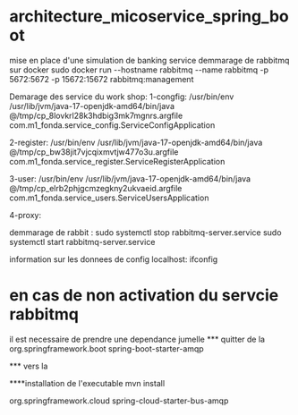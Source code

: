 # architecture_micoservice_spring_boot
mise en place d'une simulation de banking service 
demmarage de rabbitmq sur docker
  sudo docker run --hostname rabbitmq --name rabbitmq -p 5672:5672 -p 15672:15672 rabbitmq:management

Demarage des service du work shop:
1-congfig:
/usr/bin/env /usr/lib/jvm/java-17-openjdk-amd64/bin/java @/tmp/cp_8lovkrl28k3hdbig3mk7mgnrs.argfile com.m1_fonda.service_config.ServiceConfigApplication 

2-register:
 /usr/bin/env /usr/lib/jvm/java-17-openjdk-amd64/bin/java @/tmp/cp_bw38jit7vjcqixmvtjw477o3u.argfile com.m1_fonda.service_register.ServiceRegisterApplication 

3-user:
 /usr/bin/env /usr/lib/jvm/java-17-openjdk-amd64/bin/java @/tmp/cp_elrb2phjgcmzegkny2ukvaeid.argfile com.m1_fonda.service_users.ServiceUsersApplication 

4-proxy:

demmarage de rabbit :
sudo systemctl stop rabbitmq-server.service 
sudo systemctl start rabbitmq-server.service 

information sur les donnees de config localhost:
ifconfig

# en cas de non activation du servcie rabbitmq
il est necessaire de prendre une dependance jumelle
*** quitter de la 
 <dependency>
	<groupId>org.springframework.boot</groupId>
	<artifactId>spring-boot-starter-amqp</artifactId>
</dependency> 

 *** vers la 

 ****installation de l'executable 
 mvn install
 
<dependency>
	<groupId>org.springframework.cloud</groupId>
	<artifactId>spring-cloud-starter-bus-amqp</artifactId>
</dependency>
